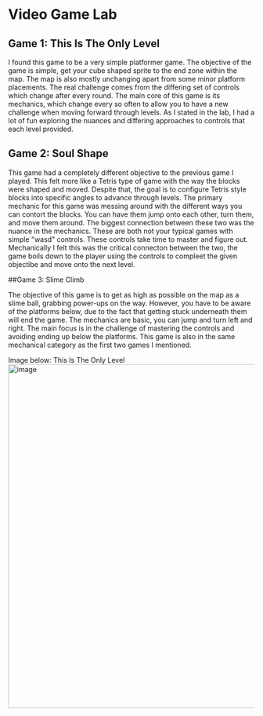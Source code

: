# Video Game Lab

## Game 1: This Is The Only Level

I found this game to be a very simple platformer game. The objective of the game is simple, get your cube shaped sprite to the end zone within the map. The map is also mostly unchanging apart from some minor platform placements. The real challenge comes from the differing set of controls which change after every round. The main core of this game is its mechanics, which change every so often to allow you to have a new challenge when moving forward through levels. As I stated in the lab, I had a lot of fun exploring the nuances and differing approaches to controls that each level provided.

## Game 2: Soul Shape

This game had a completely different objective to the previous game I played. This felt more like a Tetris type of game with the way the blocks were shaped and moved. Despite that, the goal is to configure Tetris style blocks into specific angles to advance through levels. The primary mechanic for this game was messing around with the different ways you can contort the blocks. You can have them jump onto each other, turn them, and move them around. The biggest connection between these two was the nuance in the mechanics. These are both not your typical games with simple "wasd" controls. These controls take time to master and figure out. Mechanically I felt this was the critical connecton between the two, the game boils down to the player using the controls to compleet the given objectibe and move onto the next level.

##Game 3: Slime Climb


The objective of this game is to get as high as possible on the map as a slime ball, grabbing power-ups on the way. However, you have to be aware of the platforms below, due to the fact that getting stuck underneath them will end the game. The mechanics are basic, you can jump and turn left and right. The main focus is in the challenge of mastering the controls and avoiding ending up below the platforms. This game is also in the same mechanical category as the first two games I mentioned. 

Image below: This Is The Only Level
<img width="701" alt="image" src="https://user-images.githubusercontent.com/30399406/222060400-0b135cce-d676-4bf4-8b43-132acc7a5360.png">
